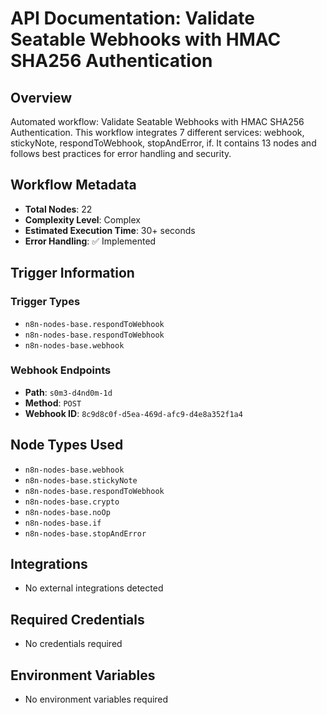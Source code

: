 # API Documentation: Validate Seatable Webhooks with HMAC SHA256 Authentication

## Overview
Automated workflow: Validate Seatable Webhooks with HMAC SHA256 Authentication. This workflow integrates 7 different services: webhook, stickyNote, respondToWebhook, stopAndError, if. It contains 13 nodes and follows best practices for error handling and security.

## Workflow Metadata
- **Total Nodes**: 22
- **Complexity Level**: Complex
- **Estimated Execution Time**: 30+ seconds
- **Error Handling**: ✅ Implemented

## Trigger Information
### Trigger Types
- `n8n-nodes-base.respondToWebhook`
- `n8n-nodes-base.respondToWebhook`
- `n8n-nodes-base.webhook`

### Webhook Endpoints
- **Path**: `s0m3-d4nd0m-1d`
- **Method**: `POST`
- **Webhook ID**: `8c9d8c0f-d5ea-469d-afc9-d4e8a352f1a4`


## Node Types Used
- `n8n-nodes-base.webhook`
- `n8n-nodes-base.stickyNote`
- `n8n-nodes-base.respondToWebhook`
- `n8n-nodes-base.crypto`
- `n8n-nodes-base.noOp`
- `n8n-nodes-base.if`
- `n8n-nodes-base.stopAndError`

## Integrations
- No external integrations detected

## Required Credentials
- No credentials required

## Environment Variables
- No environment variables required
